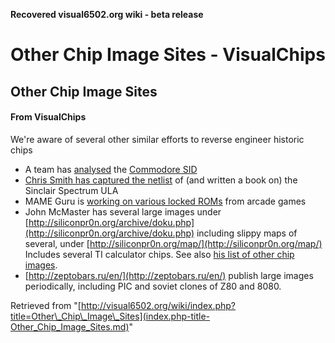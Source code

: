 **Recovered visual6502.org wiki - beta release**

# Other Chip Image Sites - VisualChips

## Other Chip Image Sites

#### From VisualChips

We're aware of several other similar efforts to reverse engineer historic chips

- A team has [analysed](http://oms.wmhost.com/misc/) the [Commodore SID](http://oms.wmhost.com/misc/IMPORTANT!.htm)
- [Chris Smith has captured the netlist](http://www.zxdesign.info/book/insideULA.shtml) of (and written a book on) the Sinclair Spectrum ULA
- MAME Guru is [working on various locked ROMs](http://guru.mameworld.info/decap/) from arcade games
- John McMaster has several large images under [http://siliconpr0n.org/archive/doku.php](http://siliconpr0n.org/archive/doku.php) including slippy maps of several, under [http://siliconpr0n.org/map/](http://siliconpr0n.org/map/) Includes several TI calculator chips. See also [his list of other chip images](https://siliconpr0n.org/archive/doku.php?id=digitized).
- [http://zeptobars.ru/en/](http://zeptobars.ru/en/) publish large images periodically, including PIC and soviet clones of Z80 and 8080.

Retrieved from "[http://visual6502.org/wiki/index.php?title=Other\_Chip\_Image\_Sites](index.php-title-Other_Chip_Image_Sites.md)"

